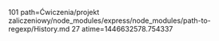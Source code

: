 101 path=Ćwiczenia/projekt zaliczeniowy/node_modules/express/node_modules/path-to-regexp/History.md
27 atime=1446632578.754337
